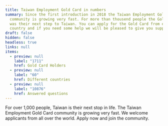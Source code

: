 ```yaml
---
title: Taiwan Employment Gold Card in numbers
summary: Since the first introduction in 2018 the Taiwan Employment Gold Card
  community is growing very fast. For more than thousend people the Gold Card
  was their next step to Taiwan. You can apply for the Gold Card from every
  country and if you need some help we will be pleased to give you support.
draft: false
hidden: false
headless: true
links: null
items:
  - preview: null
    label: "1711"
    href: Gold Card Holders
  - preview: null
    label: "60"
    href: Different countries
  - preview: null
    label: "10876"
    href: Answered questions
---
```

For over 1,000 people, Taiwan is their next stop in life. The Taiwan Employment Gold Card community is growing very fast. We welcome applicants from all over the world. Apply now and join the community.